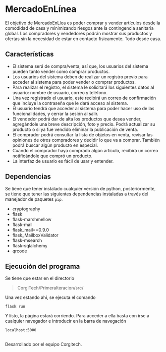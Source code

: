 
# MercadoEnLínea

El objetivo de MercadoEnLíea es poder comprar y vender artículos desde la comodidad de casa y minimizando riesgos ante la contingencia sanitaria global. Los compradores y vendedores podrán mostrar sus productos y ofertas sin la necesidad de estar en contacto físicamente. Todo desde casa.

## Características

  - El sistema será de compra/venta, así que, los usuarios del sistema pueden tanto vender como comprar productos.
  - Los usuarios del sistema deben de realizar un registro previo para acceder al sistema para poder vender o comprar productos.
  - Para realizar el registro, el sistema le solicitará los siguientes datos al usuario: nombre de usuario, correo y teléfono.
  - Una vez registrado el usuario, este recibirá un correo de confirmación que incluye la contraseña que le dará acceso al sistema.
  - El usuario tendrá que acceder al sistema para poder hacer uso de las funcionalidades, y cerrar la sesión al salir.
  - El vendedor podrá dar de alta los productos que desea vender, agregándole una breve descripción, foto y precio. Podrá actualizar su producto o si ya fue vendido eliminar la publicación de venta.
  - El comprador podrá consultar la lista de objetos en venta, revisar las opiniones de otros compradores y decidir lo que va a comprar. También podrá buscar algún producto en especial.
  - Cuando el comprador haya comprado algún artículo, recibirá un correo notificándole que compró un producto.
  - La interfaz de usuario es fácil de usar y entender.
  
## Dependencias
Se tiene que tener instalado cualquier versión de python, posteriormente, se tiene que tener las siguientes dependencias instaladas a través del manejador de paquetes `pip`.
 - cryptography
 -  flask
 - flask-marshmellow
 - flask-mail
 - flask_mail==0.9.0
 - flask_MailboxValidator
 - flask-msearch
 - flask-sqlalchemy
 - qrcode
 
## Ejecución del programa
 Se tiene que estar en el directorio 

> CorgiTech/PrimeraIteracion/src/

Una vez estando ahí, se ejecuta el comando

    flask run
Y listo, la página estará corriendo. Para acceder a ella basta con irse a cualquier navegador e introducir en la barra de navegación

    localhost:5000
 

##
Desarrollado por el equipo Corgitech. 
